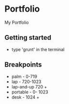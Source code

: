 # Portfolio
My Portfolio

## Getting started
* type 'grunt' in the terminal

## Breakpoints
* palm - 0-719
* lap - 720-1023
* lap-and-up 720 +
* portable - 0- 1023
* desk - 1024 +
